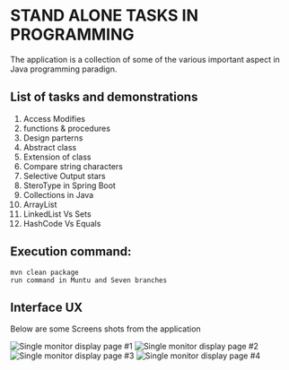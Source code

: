 # STAND ALONE TASKS IN PROGRAMMING

The application is a collection of some of the various important aspect in Java programming paradign. 

## List of tasks and demonstrations

1. Access Modifies
2. functions & procedures
3. Design parterns
4. Abstract class
5. Extension of class
6. Compare string characters 
7. Selective Output stars
8. SteroType in Spring Boot
9. Collections in Java
10. ArrayList
11. LinkedList Vs Sets
12. HashCode Vs Equals


## Execution command:  
```
mvn clean package
run command in Muntu and Seven branches

```

## Interface UX

 Below are some Screens shots from the application

![ Single monitor display page #1 ](https://github.com/LINOSNCHENA/Pricing-and-Investigating-salaries-app/blob/master/snaps/page1.png)
![ Single monitor display page #2 ](https://github.com/LINOSNCHENA/Pricing-and-Investigating-salaries-app/blob/master/snaps/page2.png)
![ Single monitor display page #3 ](https://github.com/LINOSNCHENA/Pricing-and-Investigating-salaries-app/blob/master/snaps/page1.png)
![ Single monitor display page #4 ](https://github.com/LINOSNCHENA/Pricing-and-Investigating-salaries-app/blob/master/snaps/page2.png)
